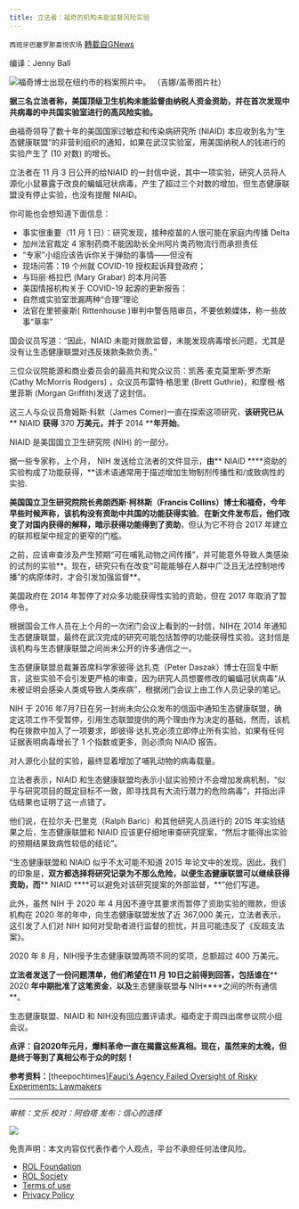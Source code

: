 ```yaml
---
title: 立法者：福奇的机构未能监督风险实验
---
```

`西班牙巴塞罗那喜悦农场` [轉載自GNews](https://gnews.org/zh-hans/1646427/)

编译：Jenny Ball

![](https://assets.gnews.org/wp-content/uploads/2021/11/fauci-700x420-1.jpg)福奇博士出现在纽约市的档案照片中。 （吉娜/盖蒂图片社）

**据三名立法者称，美国顶级卫生机构未能监督由纳税人资金资助，并在首次发现中共病毒的中共国实验室进行的高风险实验。**

由福奇领导了数十年的美国国家过敏症和传染病研究所 (NIAID) 本应收到名为“生态健康联盟”的非营利组织的通知，如果在武汉实验室，用美国纳税人的钱进行的实验产生了 (10 对数) 的增长。

立法者在 11 月 3 日公开的给NIAID 的一封信中说，其中一项实验，研究人员将人源化小鼠暴露于改良的蝙蝠冠状病毒，产生了超过三个对数的增加，但生态健康联盟没有停止实验，也没有提醒 NIAID。

你可能也会想知道下面信息：

- 事实很重要（11 月 1 日）：研究发现，接种疫苗的人很可能在家庭内传播 Delta
- 加州法官裁定 4 家制药商不能因助长全州阿片类药物流行而承担责任
- “专家”小组应该告诉你关于弹劾的事情——但没有
- 现场问答：19 个州就 COVID-19 授权起诉拜登政府；
- 与玛丽·格拉巴 (Mary Grabar) 的本月问答
- 美国情报机构关于 COVID-19 起源的更新报告：
- 自然或实验室泄漏两种“合理”理论
- 法官在里顿豪斯( Rittenhouse )审判中警告陪审员，不要依赖媒体，称一些故事“草率”


国会议员写道：“因此，NIAID 未能对拨款监督，未能发现病毒增长问题，尤其是没有让生态健康联盟对违反拨款条款负责。”

三位众议院能源和商业委员会的最高共和党众议员：凯茜·麦克莫里斯·罗杰斯 (Cathy McMorris Rodgers) ，众议员布雷特·格思里 (Brett Guthrie)，和摩根·格里菲斯 (Morgan Griffith)发送了这封信。

这三人与众议员詹姆斯·科默（James Comer)一直在探索这项研究，**该研究已从**** NIAID ****获得**** 370 ****万美元，并于**** 2014 ****年开始**。

NIAID 是美国国立卫生研究院 (NIH) 的一部分。

据一些专家称，上个月， NIH 发送给立法者的文件显示，**由**** NIAID ****资助的实验构成了功能获得，**该术语通常用于描述增加生物制剂传播性和/或致病性的实验.

**美国国立卫生研究院院长弗朗西斯·柯林斯（****Francis Collins****）博士和福奇，今年早些时候声称，该机构没有资助中共国的功能获得实验**。**在新文件发布后，他们改变了对国内获得的解释，暗示获得功能得到了资助**，但认为它不符合 2017 年建立的联邦框架中规定的更窄的门槛。

之前，应该审查涉及产生预期“可在哺乳动物之间传播”，并可能意外导致人类感染的试剂的实验**。现在，研究只有在改变“可能能够在人群中广泛且无法控制地传播”的病原体时，才会引发加强监督**。

美国政府在 2014 年暂停了对众多功能获得性实验的资助，但在 2017 年取消了暂停令。

根据国会工作人员在上个月的一次闭门会议上看到的一封信，NIH在 2014 年通知生态健康联盟，最终在武汉完成的研究可能包括暂停的功能获得性实验。这封信是该机构与生态健康联盟之间尚未公开的许多通信之一。

生态健康联盟总裁兼首席科学家彼得·达扎克（Peter Daszak）博士在回复中断言，这些实验不会引发更严格的审查，因为研究人员想要修改的蝙蝠冠状病毒“从未被证明会感染人类或导致人类疾病”，根据闭门会议上由工作人员记录的笔记。

NIH 于 2016 年7月7日在另一封尚未向公众发布的信函中通知生态健康联盟，确定这项工作不受暂停，引用生态联盟提供的两个理由作为决定的基础，然而，该机构在拨款中加入了一项要求，即彼得·达扎克必须立即停止所有实验，如果有任何证据表明病毒增长了 1 个指数或更多，则必须向 NIAID 报告。

对人源化小鼠的实验，最终显着增加了哺乳动物的病毒载量。

立法者表示，NIAID 和生态健康联盟均表示小鼠实验预计不会增加发病机制，“似乎与研究项目的既定目标不一致，即寻找具有大流行潜力的危险病毒”，并指出评估结果也证明了这一点错了。

他们说，在拉尔夫·巴里克（Ralph Baric）和其他研究人员进行的 2015 年实验结果之后，生态健康联盟和 NIAID 应该更仔细地审查研究提案，“然后才能得出实验的预期结果致病性较低的结论”。

“生态健康联盟和 NIAID 似乎不太可能不知道 2015 年论文中的发现。因此，我们的印象是，**双方都选择将研究记录为不那么危险，以便生态健康联盟可以继续获得资助，而**** NIAID ****可以避免对该研究提案的外部监督，**”他们写道。

此外，虽然 NIH 于 2020 年 4 月因不遵守其要求而暂停了资助实验的赠款，但该机构在 2020 年的年中，向生态健康联盟发放了近 367,000 美元，立法者表示，这引发了人们对 NIH 如何对受助者进行监督的担忧，并且可能违反了《反超支法案》。

2020 年 8 月，NIH授予生态健康联盟两项不同的奖项，总额超过 400 万美元。

**立法者发送了一份****问题清单，****他们希望在****11 ****月**** 10****日之前****得到****回答，包括谁在**** 2020 ****年中期批准了这笔资金****，****以及****生态健康联盟****与**** NIH****之间的所有通信**。

生态健康联盟、NIAID 和 NIH没有回应置评请求。福奇定于周四出席参议院小组会议。

**点评：自2020年元月，爆料革命一直在揭露这些真相。现在，虽然来的太晚，但是终于等到了真相公布于众的时刻！**

**参考资料：**[theepochtimes][Fauci’s Agency Failed Oversight of Risky Experiments: Lawmakers](https://www.theepochtimes.com/faucis-agency-failed-oversight-of-risky-experiments-lawmakers_4084169.html?utm_source=CCPVirusNewsletter&amp;utm_medium=email&amp;utm_campaign=2021-11-04)

* * *

*审核：文乐
校对：阿伯塔
发布：信心的选择*

![](https://assets.gnews.org/wp-content/uploads/2021/11/tempsnip111.png)

 

免责声明：本文内容仅代表作者个人观点，平台不承担任何法律风险。

- [ROL Foundation](https://rolfoundation.org/)
- [ROL Society](https://rolsociety.org/)
- [Terms of use](https://gnews.org/terms-of-use-3/)
- [Privacy Policy](https://gnews.org/privacy-policy/)
